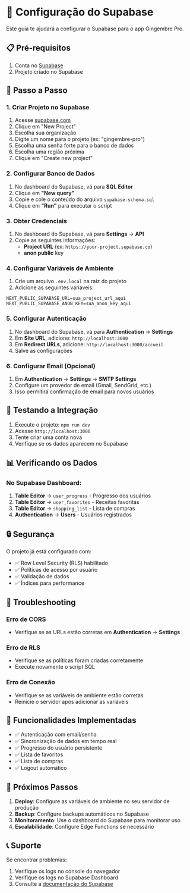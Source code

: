 # 🚀 Configuração do Supabase

Este guia te ajudará a configurar o Supabase para o app Gingembre Pro.

## 📋 Pré-requisitos

1. Conta no [Supabase](https://supabase.com)
2. Projeto criado no Supabase

## 🔧 Passo a Passo

### 1. Criar Projeto no Supabase

1. Acesse [supabase.com](https://supabase.com)
2. Clique em "New Project"
3. Escolha sua organização
4. Digite um nome para o projeto (ex: "gingembre-pro")
5. Escolha uma senha forte para o banco de dados
6. Escolha uma região próxima
7. Clique em "Create new project"

### 2. Configurar Banco de Dados

1. No dashboard do Supabase, vá para **SQL Editor**
2. Clique em **"New query"**
3. Copie e cole o conteúdo do arquivo `supabase-schema.sql`
4. Clique em **"Run"** para executar o script

### 3. Obter Credenciais

1. No dashboard do Supabase, vá para **Settings** → **API**
2. Copie as seguintes informações:
   - **Project URL** (ex: `https://your-project.supabase.co`)
   - **anon public** key

### 4. Configurar Variáveis de Ambiente

1. Crie um arquivo `.env.local` na raiz do projeto
2. Adicione as seguintes variáveis:

```env
NEXT_PUBLIC_SUPABASE_URL=sua_project_url_aqui
NEXT_PUBLIC_SUPABASE_ANON_KEY=sua_anon_key_aqui
```

### 5. Configurar Autenticação

1. No dashboard do Supabase, vá para **Authentication** → **Settings**
2. Em **Site URL**, adicione: `http://localhost:3000`
3. Em **Redirect URLs**, adicione: `http://localhost:3000/accueil`
4. Salve as configurações

### 6. Configurar Email (Opcional)

1. Em **Authentication** → **Settings** → **SMTP Settings**
2. Configure um provedor de email (Gmail, SendGrid, etc.)
3. Isso permitirá confirmação de email para novos usuários

## 🧪 Testando a Integração

1. Execute o projeto: `npm run dev`
2. Acesse `http://localhost:3000`
3. Tente criar uma conta nova
4. Verifique se os dados aparecem no Supabase

## 📊 Verificando os Dados

### No Supabase Dashboard:

1. **Table Editor** → `user_progress` - Progresso dos usuários
2. **Table Editor** → `user_favorites` - Receitas favoritas
3. **Table Editor** → `shopping_list` - Lista de compras
4. **Authentication** → **Users** - Usuários registrados

## 🔒 Segurança

O projeto já está configurado com:
- ✅ Row Level Security (RLS) habilitado
- ✅ Políticas de acesso por usuário
- ✅ Validação de dados
- ✅ Índices para performance

## 🚨 Troubleshooting

### Erro de CORS
- Verifique se as URLs estão corretas em **Authentication** → **Settings**

### Erro de RLS
- Verifique se as políticas foram criadas corretamente
- Execute novamente o script SQL

### Erro de Conexão
- Verifique se as variáveis de ambiente estão corretas
- Reinicie o servidor após adicionar as variáveis

## 📱 Funcionalidades Implementadas

- ✅ Autenticação com email/senha
- ✅ Sincronização de dados em tempo real
- ✅ Progresso do usuário persistente
- ✅ Lista de favoritos
- ✅ Lista de compras
- ✅ Logout automático

## 🔄 Próximos Passos

1. **Deploy**: Configure as variáveis de ambiente no seu servidor de produção
2. **Backup**: Configure backups automáticos no Supabase
3. **Monitoramento**: Use o dashboard do Supabase para monitorar uso
4. **Escalabilidade**: Configure Edge Functions se necessário

## 📞 Suporte

Se encontrar problemas:
1. Verifique os logs no console do navegador
2. Verifique os logs no Supabase Dashboard
3. Consulte a [documentação do Supabase](https://supabase.com/docs)
